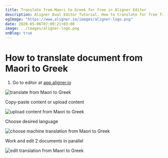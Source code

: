 ```yaml
---
title: Translate from Maori to Greek for free in Aligner Editor
description: Aligner Dual Editor Tutorial. How to translate for free from Maori to Greek. Aligner is multilingual document management platform. 
ogImage: "https://www.aligner.io/images/aligner-logo.png"
date: 2020-05-06T07:09:21+03:00
image: ../images/aligner-logo.png
onBlog: true
---
```


# How to translate document from Maori to Greek

1. Go to editor at [app.aligner.io](https://app.aligner.io "Aligner App web page")

![translate from Maori to Greek](../aligner-blank-editor.png "translate from Maori to Greek")

Copy-paste content or upload content

![upload content from Maori to Greek](../aligner-uploaded-document.png "upload content from Maori to Greek")

Choose desired language

![choose machine translation from Maori to Greek](../aligner-language-dropdown.png "choose machine translation from Maori to Greek")

Work and edit 2 documents in parallel

![edit translation from Maori to Greek](../aligner-double-sitded-editor.png "edit translation from Maori to Greek")

